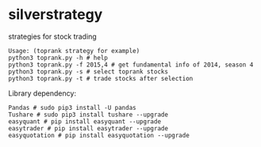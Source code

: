 # silverstrategy
strategies for stock trading

<pre><code>Usage: (toprank strategy for example)
python3 toprank.py -h # help
python3 toprank.py -f 2015,4 # get fundamental info of 2014, season 4
python3 toprank.py -s # select toprank stocks
python3 toprank.py -t # trade stocks after selection
</code></pre>

Library dependency:
<pre><code>Pandas # sudo pip3 install -U pandas
Tushare # sudo pip3 install tushare --upgrade
easyquant # pip install easyquant --upgrade
easytrader # pip install easytrader --upgrade
easyquotation # pip install easyquotation --upgrade
</code></pre>
